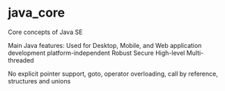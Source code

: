 # java_core

Core concepts of Java SE

Main Java features:
Used for Desktop, Mobile, and Web application development
platform-independent
Robust
Secure
High-level
Multi-threaded

No explicit pointer support, goto, operator overloading, call by reference, structures and unions


